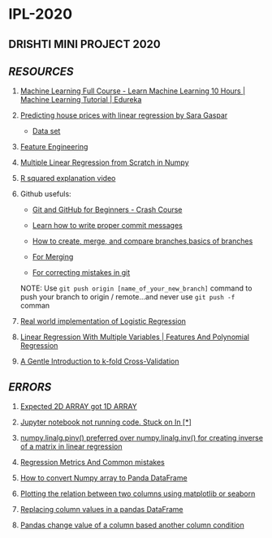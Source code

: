 # IPL-2020 
## DRISHTI MINI PROJECT 2020
## _RESOURCES_

1) [Machine Learning Full Course - Learn Machine Learning 10 Hours | Machine Learning Tutorial | Edureka](https://youtu.be/GwIo3gDZCVQ)

2) [Predicting house prices with linear regression by Sara Gaspar](https://medium.com/@datalesdatales/predicting-house-prices-with-linear-regression-595422992c48)
	
   * [Data set](https://www.kaggle.com/harlfoxem/housesalesprediction/data)

3) [Feature Engineering](https://www.kaggle.com/learn/feature-engineering)

4) [Multiple Linear Regression from Scratch in Numpy](https://towardsdatascience.com/multiple-linear-regression-from-scratch-in-numpy-36a3e8ac8014)

5) [R squared explanation video](https://youtu.be/2AQKmw14mHM)

6) Github usefuls:

   * [Git and GitHub for Beginners - Crash Course](https://youtu.be/RGOj5yH7evk)

   * [Learn how to write proper commit messages](https://chris.beams.io/posts/git-commit)

   * [How to create, merge, and compare branches,basics of branches](https://www.youtube.com/watch?v=JTE2Fn_sCZs&t=302s)

   * [For Merging](https://www.youtube.com/watch?v=GZILYABgAoo)	

   * [For correcting mistakes in git](https://www.youtube.com/watch?v=FdZecVxzJbk&t=358s)
	
	NOTE: Use `git push origin [name_of_your_new_branch]` command to push your branch to origin / remote...and never use `git push -f` comman

7) [Real world implementation of Logistic Regression](https://towardsdatascience.com/real-world-implementation-of-logistic-regression-5136cefb8125)

8) [Linear Regression With Multiple Variables | Features And Polynomial Regression](https://youtu.be/Hwj_9wMXDVo)

9) [A Gentle Introduction to k-fold Cross-Validation](https://machinelearningmastery.com/k-fold-cross-validation)

	
  ## _ERRORS_
  
1) [Expected 2D ARRAY got 1D ARRAY](https://stackoverflow.com/questions/47965149/expected-2d-array-got-1d-array-instead-reshape-data)

2) [Jupyter notebook not running code. Stuck on In [*]](https://stackoverflow.com/questions/46383177/jupyter-notebook-not-running-code-stuck-on-in?fbclid=IwAR1mNHvgtmlUoVXcl4E5TOVUgHdczyUtVaXFkA8eDBXW6w55g7l2D0tJLD8) 
  
3) [numpy.linalg.pinv() preferred over numpy.linalg.inv() for creating inverse of a matrix in linear regression](https://stackoverflow.com/questions/49357417/why-is-numpy-linalg-pinv-preferred-over-numpy-linalg-inv-for-creating-invers)

4) [Regression Metrics And Common mistakes](https://towardsdatascience.com/regression-an-explanation-of-regression-metrics-and-what-can-go-wrong-a39a9793d914)

5) [How to convert Numpy array to Panda DataFrame](https://stackoverflow.com/questions/53816008/how-to-convert-numpy-array-to-panda-dataframe)

6) [Plotting the relation between two columns using matplotlib or seaborn](https://stackoverflow.com/questions/46046903/plotting-the-relation-between-two-columns-using-matplotlib-or-seaborn)

7) [Replacing column values in a pandas DataFrame](https://stackoverflow.com/questions/23307301/replacing-column-values-in-a-pandas-dataframe)

8) [Pandas change value of a column based another column condition](https://datascience.stackexchange.com/questions/56668/pandas-change-value-of-a-column-based-another-column-condition)

